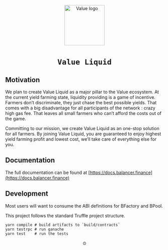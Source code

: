 <p align=center>
<img width="128px" src="https://assets.coingecko.com/coins/images/12525/small/value_logo_-_500x500.png" alt="Value logo"/>
</p>

<h1 align=center><code>Value Liquid</code></h1>

## Motivation ##

We plan to create Value Liquid as a major pillar to the Value ecosystem. At the current yield farming state, liquidity providing is a game of incentive. Farmers don’t discriminate, they just chase the best possible yields. That comes with a big disadvantage for all participants of the network : crazy high gas fee. That leaves all small farmers who can’t afford the costs out of the game.

Committing to our mission, we create Value Liquid as an one-stop solution for all farmers. By joining Value Liquid, you are guaranteed to enjoy highest yield farming profit and lowest cost, we’ll take care of everything else for you.

## Documentation

The full documentation can be found at [https://docs.balancer.finance](https://docs.balancer.finance)


## Development

Most users will want to consume the ABI definitions for BFactory and BPool.

This project follows the standard Truffle project structure. 

```
yarn compile # build artifacts to `build/contracts`
yarn testrpc # run ganache
yarn test    # run the tests
```

<p align=center>⊙</p>
